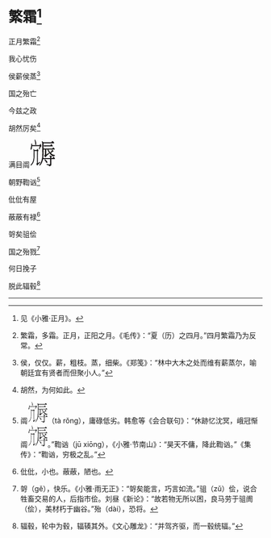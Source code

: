    

# 繁霜[^1]

正月繁霜[^2]

我心忧伤

侯薪侯蒸[^3]

国之殆亡

今兹之政

胡然厉矣[^4]

满目阘![](/木心全集（典藏套装十六册）/images/00084.jpeg)

朝野鞫讻[^5]

仳仳有屋

蔽蔽有禄[^6]

哿矣驵侩

国之殆戮[^7]

何日挽子

脱此辐毂[^8]

* * *

[^1]: 见《小雅·正月》。
[^2]: 繁霜，多霜。正月，正阳之月。《毛传》：“夏（历）之四月。”四月繁霜乃为反常。
[^3]: 侯，仅仅。薪，粗枝。蒸，细柴。《郑笺》：“林中大木之处而维有薪蒸尔，喻朝廷宜有贤者而但聚小人。”
[^4]: 胡然，为何如此。
[^5]: 阘![](/木心全集（典藏套装十六册）/images/00085.jpeg)（tà rǒng），庸碌低劣。韩愈等《会合联句》：“休跡忆沈冥，峨冠惭阘![](/木心全集（典藏套装十六册）/images/00085.jpeg)。”鞫讻（jū xiōng），《小雅·节南山》：“昊天不傭，降此鞫讻。”《集传》：“鞫讻，穷极之乱。”
[^6]: 仳仳，小也。蔽蔽，陋也。
[^7]: 哿（gě），快乐。《小雅·雨无正》：“哿矣能言，巧言如流。”驵（zǔ）侩，说合牲畜交易的人，后指市侩。刘昼《新论》：“故若物无所以困，良马劳于驵阓（侩），美材朽于幽谷。”殆（dài），恐将。
[^8]: 辐毂，轮中为毂，辐辏其外。《文心雕龙》：“并驾齐驱，而一毂统辐。”
